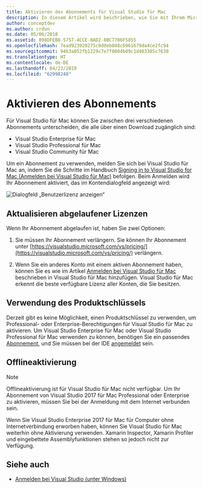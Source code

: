 ```yaml
---
title: Aktivieren des Abonnements für Visual Studio für Mac
description: In diesem Artikel wird beschrieben, wie Sie mit Ihrem Microsoft-Konto Ihr Abonnement aktivieren und Features in Visual Studio für Mac entsperren.
author: conceptdev
ms.author: crdun
ms.date: 05/06/2018
ms.assetid: 898DFEB8-5757-4CCE-8AD2-8BC7706F5855
ms.openlocfilehash: 7ead923920275c0d0eb048cb961679da4ce2fc94
ms.sourcegitcommit: 94b3a052fb1229c7e7f8804b09c1d403385c7630
ms.translationtype: HT
ms.contentlocale: de-DE
ms.lasthandoff: 04/23/2019
ms.locfileid: "62998248"
---
```

# <a name="enable-subscription"></a>Aktivieren des Abonnements

Für Visual Studio für Mac können Sie zwischen drei verschiedenen Abonnements unterscheiden, die alle über einen Download zugänglich sind:

* Visual Studio Enterprise für Mac
* Visual Studio Professional für Mac
* Visual Studio Community für Mac

Um ein Abonnement zu verwenden, melden Sie sich bei Visual Studio für Mac an, indem Sie die Schritte im Handbuch [Signing in to Visual Studio for Mac (Anmelden bei Visual Studio für Mac)](signing-in.md) befolgen. Beim Anmelden wird Ihr Abonnement aktiviert, das im Kontendialogfeld angezeigt wird:

![Dialogfeld „Benutzerlizenz anzeigen“](media/user-accounts-login.png)

## <a name="update-expired-licenses"></a>Aktualisieren abgelaufener Lizenzen

Wenn Ihr Abonnement abgelaufen ist, haben Sie zwei Optionen:

1. Sie müssen Ihr Abonnement verlängern. Sie können Ihr Abonnement unter [https://visualstudio.microsoft.com/vs/pricing/](https://visualstudio.microsoft.com/vs/pricing/) verlängern.

2. Wenn Sie ein anderes Konto mit einem aktiven Abonnement haben, können Sie es wie im Artikel [Anmelden bei Visual Studio für Mac](signing-in.md) beschrieben in Visual Studio für Mac hinzufügen. Visual Studio für Mac erkennt die beste verfügbare Lizenz aller Konten, die Sie besitzen.

## <a name="product-key-usage"></a>Verwendung des Produktschlüssels

Derzeit gibt es keine Möglichkeit, einen Produktschlüssel zu verwenden, um Professional- oder Enterprise-Berechtigungen für Visual Studio für Mac zu aktivieren. Um Visual Studio Enterprise für Mac oder Visual Studio Professional für Mac verwenden zu können, benötigen Sie ein passendes [Abonnement](https://visualstudio.microsoft.com/subscriptions/), und Sie müssen bei der IDE [angemeldet](signing-in.md) sein.

## <a name="offline-activation"></a>Offlineaktivierung

> [!NOTE]
> Offlineaktivierung ist für Visual Studio für Mac nicht verfügbar.
> Um Ihr Abonnement von Visual Studio 2017 für Mac Professional oder Enterprise zu aktivieren, müssen Sie bei der Anmeldung mit dem Internet verbunden sein.

Wenn Sie Visual Studio Enterprise 2017 für Mac für Computer ohne Internetverbindung erworben haben, können Sie Visual Studio für Mac weiterhin ohne Aktivierung verwenden. Xamarin Inspector, Xamarin Profiler und eingebettete Assemblyfunktionen stehen so jedoch nicht zur Verfügung.

## <a name="see-also"></a>Siehe auch

- [Anmelden bei Visual Studio (unter Windows)](/visualstudio/ide/signing-in-to-visual-studio)